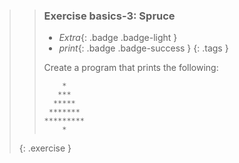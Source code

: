>>### Exercise basics-3: Spruce
>>
>> - *Extra*{: .badge .badge-light }
>> - *print*{: .badge .badge-success }
>>{: .tags }
>>
>>Create a program that prints the following:
>>
>>```output
>>     *
>>    ***
>>   *****
>>  *******
>> *********
>>     *
>>```
>{: .exercise }